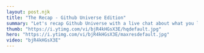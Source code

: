 ```yaml
---
layout: post.njk
title: "The Recap - Github Universe Edition"
summary: "Let's recap Github Universe with a live chat about what you loved with Ray Villalobos, Morten Rand-Hendrikssen and Walt Ritscher with Special Guest Allison Weins Product Manager at Github CodeSpaces."
thumb: "https://i.ytimg.com/vi/bjR4kHGsX3E/hqdefault.jpg"
hero: "https://i.ytimg.com/vi/bjR4kHGsX3E/maxresdefault.jpg"
video: "bjR4kHGsX3E"
---
```

